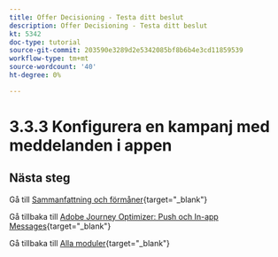 ```yaml
---
title: Offer Decisioning - Testa ditt beslut
description: Offer Decisioning - Testa ditt beslut
kt: 5342
doc-type: tutorial
source-git-commit: 203590e3289d2e5342085bf8b6b4e3cd11859539
workflow-type: tm+mt
source-wordcount: '40'
ht-degree: 0%

---
```


# 3.3.3 Konfigurera en kampanj med meddelanden i appen


## Nästa steg

Gå till [Sammanfattning och förmåner](./summary.md){target="_blank"}

Gå tillbaka till [Adobe Journey Optimizer: Push och In-app Messages](ajopushinapp.md){target="_blank"}

Gå tillbaka till [Alla moduler](./../../../../overview.md){target="_blank"}
